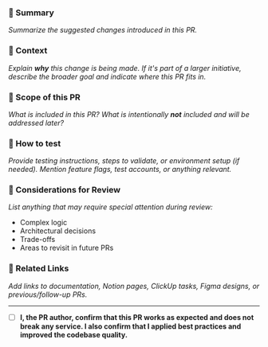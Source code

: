 ### 🧾 Summary

_Summarize the suggested changes introduced in this PR._

### 🧩 Context

_Explain **why** this change is being made. If it's part of a larger initiative, describe the broader goal and indicate where this PR fits in._

### 🧱 Scope of this PR

_What is included in this PR? What is intentionally **not** included and will be addressed later?_

### 🧪 How to test

_Provide testing instructions, steps to validate, or environment setup (if needed). Mention feature flags, test accounts, or anything relevant._

### 🧠 Considerations for Review

_List anything that may require special attention during review:_

- Complex logic
- Architectural decisions
- Trade-offs
- Areas to revisit in future PRs

### 🔗 Related Links

_Add links to documentation, Notion pages, ClickUp tasks, Figma designs, or previous/follow-up PRs._

---

- [ ] **I, the PR author, confirm that this PR works as expected and does not break any service. I also confirm that I applied best practices and improved the codebase quality.**
